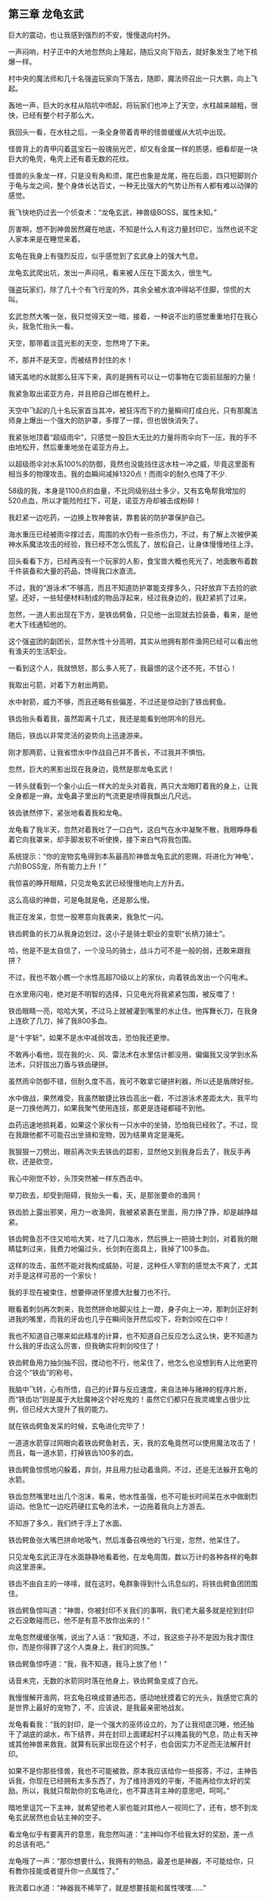 ## 第三章 龙龟玄武

巨大的震动，也让我感到强烈的不安，慢慢退向村外。

一声闷响，村子正中的大地忽然向上隆起，随后又向下陷去，就好象发生了地下核爆一样。

村中央的魔法师和几十名强盗玩家向下落去，随即，魔法师召出一只大鹏，向上飞起。

轰地一声，巨大的水柱从陷坑中喷起，将玩家们也冲上了天空，水柱越来越粗，很快，已经有整个村子那么大。

我回头一看，在水柱之后，一条全身带着青甲的怪兽缓缓从大坑中出现。

怪兽背上的青甲闪着蓝宝石一般瑰丽光芒，却又有金属一样的质感，细看却是一块巨大的龟壳，龟壳上还有着无数的花纹。

怪兽的头象龙一样，只是没有角和须，尾巴也象是龙尾，拖在后面，四只短脚则介于龟与龙之间，整个身体长达百丈，一种无比强大的气势让所有人都有难以动弹的感觉。

我飞快地扔过去一个侦查术：“龙龟玄武，神兽级BOSS，属性未知。”

厉害啊，想不到神兽居然藏在地底，不知是什么人有这力量封印它，当然也说不定人家本来是在睡觉来着。

玄龟在我身上有强烈反应，似乎感觉到了玄武身上的强大气息。

龙龟玄武爬出坑，发出一声闷吼，看来被人压在下面太久，很生气。

强盗玩家们，除了几十个有飞行宠的外，其余全被水浪冲得站不住脚，惊慌的大叫。

玄武忽然大嘴一张，我只觉得天空一暗，接着，一种说不出的感觉重重地打在我心头，我急忙抬头一看。

天空，那带着淡蓝光影的天空，忽然垮了下来。

不，那并不是天空，而被结界封住的水！

铺天盖地的水就那么狂泻下来，真的是拥有可以让一切事物在它面前屈服的力量！

我紧急取出诺亚方舟，并且把自己绑在桅杆上。

天空中飞起的几十名玩家首当其冲，被狂泻而下的力量瞬间打成白光，只有那魔法师身上爆出一个强大的防护罩，多撑了一撑，但也很快消失了。

我紧张地顶着“超级雨伞”，只感觉一股巨大无比的力量将雨伞向下一压，我的手不由地松开，然后重重地坐在诺亚方舟上。

以超级雨伞对水系100%的防御，竟然也没能挡住这水柱一冲之威，毕竟这里面有相当多的物理攻击。我的血瞬间减掉1320点！而雨伞的耐久也降了不少.

58级的我，本身是1100点的血量，不比同级别战士多少，又有玄龟帮我增加的520点血，所以才能险险扛下，可是，诺亚方舟却被击成粉碎！

我赶紧一边吃药，一边换上牧神套装，靠套装的防护罩保护自己。

海水重压已经被雨伞撑过去，周围的水仍有一些杀伤力，不过，有了解上次被伊美神水系魔法攻击的经验，我已经不怎么慌乱了，放松自己，让身体慢慢地往上浮。

回头看看下方，已经再没有一个玩家的人影，食宝兽大概也死光了，地面散布着数千件装备和大量的药品，馋得我口水直流。

不过，我的“游泳术”不够高，而且不知道防护罩能支撑多久，只好放弃下去捡的欲望。还好，一些轻便材料制成的物品浮起来，经过我身边的，我赶紧抓了过来。

忽然，一道人影出现在下方，是铁齿鳄鱼，只见他一出现就去捡装备，看来，是他老大下线通知他的。

这个强盗团的副团长，显然水性十分高明，其实从他拥有那件渔网已经可以看出他有渔夫的生活职业。

一看到这个人，我就愤怒，那么多人死了，我最恨的这个还不死，不甘心！

我取出弓箭，对着下方射出两箭。

水中射箭，威力不够，而且还略有些偏差，不过还是惊动到了铁齿鳄鱼。

铁齿抬头看着我，虽然距离十几丈，我还是能看到他阴冷的目光。

随后，铁齿以非常灵活的姿势向上迅速游来。

刚才那两箭，让我省悟水中作战自己并不善长，不过我并不惧怕。

忽然，巨大的黑影出现在我身边，竟然是那龙龟玄武！

一转头就看到一个象小山丘一样大的龙头对着我，两只大龙眼盯着我的身上，让我全身都是一麻。龙龟鼻子里出的气流更是喷得我飘出几尺远。

铁齿骇然停下，紧张地看着我和龙龟。

龙龟看了我半天，忽然对着我吐了一口白气，这白气在水中凝聚不散，我眼睁睁看着它向我罩来，却手脚发软不听使换，接下来白气将我包围。

系统提示：“你的宠物玄龟得到本系最高阶神兽龙龟玄武的恩赐，将进化为‘神龟’，六阶BOSS宠，所有能力上升！”

我惊喜的睁开眼睛，只见龙龟玄武已经慢慢地向上方升去。

这么高级的神兽，可是龟就是龟，还是那么慢。

我正在发呆，忽觉一股寒意向我袭来，我急忙一闪。

铁齿鳄鱼的长刀从我身边划过，这小子是骑士职业的变职“长柄刀骑士”。

哈，他是不是太自信了，一个没马的骑士，战斗力可不是一般的弱，还敢来跟我拼？

不过，我也不敢小瞧一个水性高超70级以上的家伙，向着铁齿发出一个闪电术。

在水里用闪电，绝对是不明智的选择，只见电光将我紧紧包围，被反噬了！

铁齿眼睛一亮，哈哈大笑，不过马上就被灌到嘴里的水止住。他挥舞长刀，在我身上连砍了几刀，掉了我800多血。

是“十字斩”，如果不是水中减弱攻击，恐怕我还更惨。

不敢再小看他，现在我的火、风、雷法术在水里估计都没用，偏偏我又没学到水系法术，只好拔出刀盾与铁齿硬拼。

虽然雨伞防御不错，但耐久度不高，我可不敢拿它硬拼利器，所以还是盾牌好些。

水中做战，果然难受，我虽然敏捷比铁齿高出一截，不过游泳术差距太大，我平均是一刀换他两刀，如果我聚气使用连技，那更是连碰都碰不到他。

血药迅速地损耗着，如果这个家伙有一只水中的坐骑，恐怕我已经败了。不过，现在我跟他都不可能召出坐骑和宠物，因为结果肯定是淹死。

我狠狠一刀劈出，眼前再次失去铁齿的踪影，显然他又到我身后去了，我反手再砍，还是砍空。

我心中刚觉不妙，头顶突然被一样东西击中。

举刀砍去，却受到阻碍，我抬头一看，天，是那张要命的渔网！

铁齿脸上露出邪笑，用力一收渔网，我被紧紧裹在里面，用力挣了挣，却是越挣越紧。

铁齿鳄鱼忍不住又哈哈大笑，吐了几口海水，然后换上一把骑士刺剑，对着我的眼睛猛刺过来，我费力地偏过头，长剑刺在面具上，我掉了100多血。

这样的攻击，虽然不能对我构成威胁，可是，这种任人宰割的感觉太不爽了，尤其对手是这样可恶的一个家伙！

我的手现在被束住，想要伸进怀里摸大肚餐刀也不行。

眼看着刺剑再次刺来，我忽然拼命地脚尖往上一蹬，身子向上一冲，那刺剑正好刺进我的嘴里，而我的牙齿也几乎在瞬间张开然后咬下，将刺剑咬在口中！

我也不知道自己哪来如此精准的计算，也不知道自己反应怎么这么快，更不知道为什么我的牙齿这么厉害，但我确实将刺剑咬住了！

铁齿鳄鱼用力抽剑抽不回，搅动也不行，他呆住了，他怎么也没想到有人比他更符合这个“铁齿”的称号。

我脑中飞转，心有所悟，自己的计算与反应速度，来自法神与赌神的程序片断，而“铁齿功”则是属于大肚魔神这个好吃鬼的！虽然它们都只在我灵魂里占很少比例，但已经大大提升了我的能力。

就在铁齿鳄鱼发呆的时候，玄龟进化完毕了！

一道道水箭穿过网眼向着铁齿鳄鱼射去，天，我的玄龟竟然可以使用魔法攻击了！而且，每一道水箭，打掉铁齿100多的血。

铁齿鳄鱼惊慌地闪躲着，弃剑，并且用力扯动着渔网，不过，还是无法躲开玄龟的水箭。

铁齿忽然嘴里吐出几个泡沫，看来，他水性虽强，也不可能长时间呆在水中做剧烈运动。他急忙一边吃药硬扛玄龟的法术，一边拖着我向上方游去。

不知游了多久，我们终于浮上了水面。

铁齿鳄鱼张大嘴巴拼命地吸气，然后准备召唤他的飞行宠，忽然，他呆住了。

只见龙龟玄武正浮在水面静静地看着他，在龙龟周围，数以万计的各种各样的龟群向这里游来。

铁齿不由自主的一哆嗦，就在这时，龟群象得到什么讯息似的，将铁齿鳄鱼团团围住。

铁齿鳄鱼惊叫道：“神兽，你被封印不关我们的事啊，我们老大最多就是挖到封印之石没敢碰而已，他不是有意不放你出来的！”

龙龟忽然缓缓张嘴，说出了人话：“我知道，不过，我这些子孙不是因为我才围住你，而是你得罪了这个人类身上，我们的同族。”

铁齿鳄鱼惊呼道：“我，我不知道，我马上放了他！”

话音未完，无数的水箭同时落在他身上，铁齿鳄鱼变成了白光。

我慢慢解开渔网，将玄龟召唤成普通形态，感动地抚摸着它的光头，我感觉它真的是世界上最好的宠物了，不，应该说，是我最亲密地战友。

龙龟看看我：“我的封印，是一个强大的巫师设立的，为了让我彻底沉睡，他还抽干了湖底的湖水，布下结界，并在封印上面建起村子以掩盖我的气息，防止有天神或其他神兽来救我，就算有玩家出现在这个村子，也会因实力不足而无法解开封印。

如果不是你那些怪兽，我也不可能被救，原本我应该给你一些报答，不过，主神告诉我，你现在已经拥有太多东西了，为了维持游戏的平衡，不能再给你太好的奖励。所以，我就只帮助你的玄龟进化，也不算违背主神的意思吧，呵呵。”

暗地里诅咒一下主神，就希望他老人家也能对其他人一视同仁了，还有，想不到龙龟玄武居然也会钻主神的空子。

看龙龟似乎有要离开的意思，我忽然叫道：“主神叫你不给我太好的奖励，差一点的总该有吧。”

龙龟哦了一声：“那你想要什么，我拥有的物品，最差也是神器，不可能给你，只有教你技能或者提升你一点属性了。”

我流着口水道：“神器我不稀罕了，就是想要技能和属性嘿嘿……”

